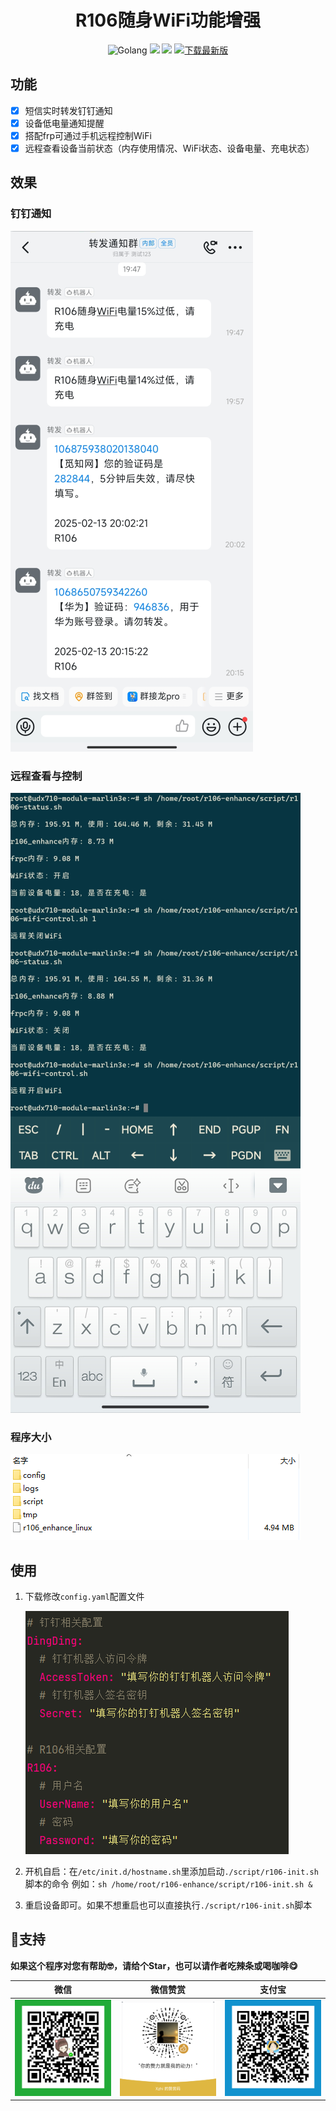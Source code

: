 <div align="center">
    <h1>R106随身WiFi功能增强</h1>
    <img alt="Golang" src="https://img.shields.io/badge/-Go-00ADD8?style=flat-square&logo=go&logoColor=ffffff
">
    <img  src="https://img.shields.io/badge/R106%E9%9A%8F%E8%BA%ABWiFi-8A2BE2">
    <img src="https://img.shields.io/badge/license-MPL2.0-green">
    <a href="#下载"><img alt="下载最新版" src="https://img.shields.io/badge/Download-Latest%20Releases-blue"></a>
</div>

## 功能

- [x] 短信实时转发钉钉通知
- [x] 设备低电量通知提醒
- [x] 搭配frp可通过手机远程控制WiFi
- [x] 远程查看设备当前状态（内存使用情况、WiFi状态、设备电量、充电状态）

## 效果

### 钉钉通知

![image-20250213214525566](assets/image-20250213214525566.png)

### 远程查看与控制

![image-20250213214637408](assets/image-20250213214637408.png)

### 程序大小

![image-20250213205723305](assets/image-20250213205723305.png)

## 使用

1. 下载修改`config.yaml`配置文件

   ![image-20250213220004054](assets/image-20250213220004054.png)

2. 开机自启：在`/etc/init.d/hostname.sh`里添加启动`./script/r106-init.sh`脚本的命令 例如：`sh /home/root/r106-enhance/script/r106-init.sh &`

3. 重启设备即可。如果不想重启也可以直接执行`./script/r106-init.sh`脚本




## 💖支持

 **如果这个程序对您有帮助🤓，请给个Star，也可以请作者吃辣条或喝咖啡😋**

| **微信** | **微信赞赏** | **支付宝** |
| :---: | :---: | :---: |
| ![微信收款码](assets/wx_fkm.png)|![微信赞赏码](assets/wxzsm.png)| ![支付宝收款码](assets/zfb_fkm.png) |


